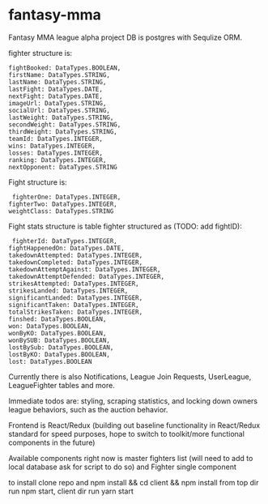 # fantasy-mma
Fantasy MMA league alpha project 
DB is postgres with Sequlize ORM.  

fighter structure is:  

    fightBooked: DataTypes.BOOLEAN,  
    firstName: DataTypes.STRING,
    lastName: DataTypes.STRING,
    lastFight: DataTypes.DATE,
    nextFight: DataTypes.DATE,
    imageUrl: DataTypes.STRING,
    socialUrl: DataTypes.STRING,
    lastWeight: DataTypes.STRING,
    secondWeight: DataTypes.STRING,
    thirdWeight: DataTypes.STRING,
    teamId: DataTypes.INTEGER,
    wins: DataTypes.INTEGER,
    losses: DataTypes.INTEGER,
    ranking: DataTypes.INTEGER,
    nextOpponent: DataTypes.STRING
Fight structure is:  

     fighterOne: DataTypes.INTEGER,
    fighterTwo: DataTypes.INTEGER,
    weightClass: DataTypes.STRING
Fight stats structure is table fighter structured as (TODO: add fightID):  

     fighterId: DataTypes.INTEGER,
    fightHappenedOn: DataTypes.DATE,
    takedownAttempted: DataTypes.INTEGER,
    takedownCompleted: DataTypes.INTEGER,
    takedownAttemptAgainst: DataTypes.INTEGER,
    takedownAttemptDefended: DataTypes.INTEGER,
    strikesAttempted: DataTypes.INTEGER,
    strikesLanded: DataTypes.INTEGER,
    significantLanded: DataTypes.INTEGER,
    significantTaken: DataTypes.INTEGER,
    totalStrikesTaken: DataTypes.INTEGER,
    finshed: DataTypes.BOOLEAN,
    won: DataTypes.BOOLEAN,
    wonByKO: DataTypes.BOOLEAN,
    wonBySUB: DataTypes.BOOLEAN,
    lostBySub: DataTypes.BOOLEAN,
    lostByKO: DataTypes.BOOLEAN,
    lost: DataTypes.BOOLEAN


Currently there is also Notifications, League Join Requests, UserLeague, LeagueFighter tables and more.  

Immediate todos are: styling, scraping statistics, and locking down owners league behaviors, such as the auction behavior.


Frontend is React/Redux (building out baseline functionality in React/Redux standard for speed purposes, hope to switch to toolkit/more functional components in the future)

Available components right now is master fighters list (will need to add to local database ask for script to do so) and Fighter single component

to install clone repo and npm install && cd client && npm install
from top dir run npm start, client dir run yarn start
  
